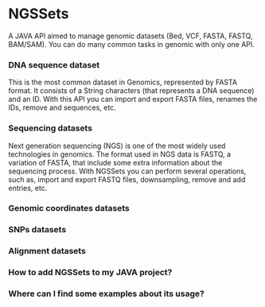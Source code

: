 # NGSSets
A JAVA API aimed to manage genomic datasets (Bed, VCF, FASTA, FASTQ, BAM/SAM). You can do many common tasks in genomic with only one API.

### DNA sequence dataset
This is the most common dataset in Genomics, represented by FASTA format. It consists of a String characters (that represents a DNA sequence) and an ID. With this API you can import and export FASTA files, renames the IDs, remove and sequences, etc.

### Sequencing datasets
Next generation sequencing (NGS) is one of the most widely used technologies in genomics. The format used in NGS data is FASTQ, a variation of FASTA, that include some extra information about the sequencing process. With NGSSets you can perform several operations, such as, import and export FASTQ files, downsampling, remove and add entries, etc.

### Genomic coordinates datasets

### SNPs datasets

### Alignment datasets

### How to add NGSSets to my JAVA project?

### Where can I find some examples about its usage?



 
